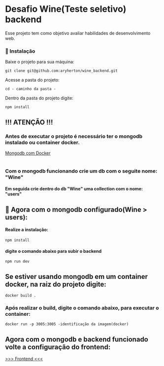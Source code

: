 # Desafio Wine(Teste seletivo) backend

Esse projeto tem como objetivo avaliar habilidades de desenvolvimento web.

### 🔧 Instalação

Baixe o projeto para sua máquina:

```git clone git@github.com:aryherton/wine_backend.git```

Acesse a pasta do projeto:

```cd - caminho da pasta -```

Dentro da pasta do projeto digite:

```npm install```


## !!! ATENÇÃO !!!
### Antes de executar o projeto é necessário ter o mongodb instalado ou container docker.

<a href="https://renatogroffe.medium.com/mongodb-mongo-express-docker-compose-montando-rapidamente-um-ambiente-para-uso-824f25ca6957">Mongodb com Docker</a><br /><br />

### Com o mongodb funcionando crie um db com o seguite nome: "Wine"
#### Em seguida crie dentro do db "Wine" uma collection com o nome: "users"

## 🔩 Agora com o mongodb configurado(Wine > users):
#### Realize a instalação:

```npm install```

#### digite o comando abaixo para subir o backend
```npm run dev```

## Se estiver usando mongodb em um container docker, na raiz do projeto digite:
 ```docker build .```

### Após realizar o build, digite o comando abaixo, para executar o container:
```docker run -p 3005:3005 -identificação da imagem(docker)```

## Agora com o mongodb e backend funcionado volte a configuração do frontend:
<a href="https://github.com/aryherton/WineTestSelec"> >>> Frontend <<<</a><br /><br />

